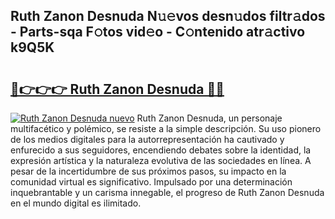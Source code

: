 ## Ruth Zanon Desnuda N𝚞𝚎vos desn𝚞dos filtr𝚊dos - Parts-sqa F𝚘tos vid𝚎o - C𝚘ntenido atr𝚊ctivo k9Q5K

# <h2><a href="http://mb74yq.tromn.icu/?c=Ruth+Zanon+Desnuda">🔗👉👉👉 Ruth Zanon Desnuda 🔗🔗</a></h2>

[![Ruth Zanon Desnuda nuevo](https://i.imgur.com/pEAQMta.gif)](http://mb74yq.tromn.icu/?c=Ruth+Zanon+Desnuda)
Ruth Zanon Desnuda, un personaje multifacético y polémico, se resiste a la simple descripción. Su uso pionero de los medios digitales para la autorrepresentación ha cautivado y enfurecido a sus seguidores, encendiendo debates sobre la identidad, la expresión artística y la naturaleza evolutiva de las sociedades en línea. A pesar de la incertidumbre de sus próximos pasos, su impacto en la comunidad virtual es significativo. Impulsado por una determinación inquebrantable y un carisma innegable, el progreso de Ruth Zanon Desnuda en el mundo digital es ilimitado.
